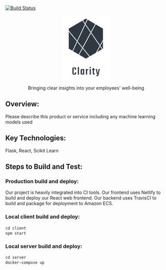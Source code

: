 [![Build Status](https://travis-ci.org/phillipxkang/kim-cheeze.svg?branch=master)](https://travis-ci.org/phillipxkang/kim-cheeze)


<p align="center"><img style="max-height: 900px" src="client/logo.png" /></p>
<p align="center">Bringing clear insights into your employees' well-being</p>

## Overview:
Please describe this product or service including any machine learning models used

## Key Technologies:
Flask, React, Scikit Learn

## Steps to Build and Test:
### Production build and deploy:
Our project is heavily integrated into CI tools. Our frontend uses Netlify to build and deploy our React web frontend. Our backend uses TravisCI to build and package for deployment to Amazon ECS.
### Local client build and deploy:
  ```
  cd client
  npm start
  ```
### Local server build and deploy:
  ```
  cd server
  docker-compose up
  ```
